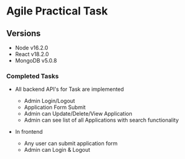# Agile Practical Task

## Versions
- Node v16.2.0
- React v18.2.0
- MongoDB v5.0.8

### Completed Tasks

- All backend API's for Task are implemented
	- Admin Login/Logout
	- Application Form Submit
	- Admin can Update/Delete/View Application
	- Admin can see list of all Applications with search functionality

- In frontend
	- Any user can submit application form
	- Admin can Login & Logout
	